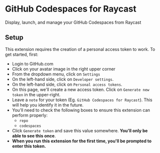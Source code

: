 # GitHub Codespaces for Raycast
Display, launch, and manage your GitHub Codespaces from Raycast


## Setup

This extension requires the creation of a personal access token to work. To get started, first:

- Login to GitHub.com
- Click on your avatar image in the right upper corner
- From the dropdown menu, click on `Settings`
- On the left-hand side, click on `Developer settings`.
- On the left-hand side, click on `Personal access tokens`.
- On this page, we'll create a new access token. Click on `Generate new token` in the upper-right.
- Leave a `note` for your token (Eg. `GitHub Codespaces for Raycast`). This will help you identify it in the future.
- You'll need to check the following boxes to ensure this extension can perform properly:
  - `repo`
  - `codespaces`
- Click `Generate token` and save this value somewhere. **You'll only be able to see this once**.
- **When you run this extension for the first time, you'll be prompted to enter this token.**